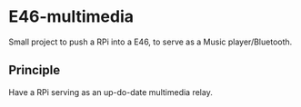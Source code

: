 # E46-multimedia
Small project to push a RPi into a E46, to serve as a Music player/Bluetooth.


## Principle


Have a RPi serving as an up-do-date multimedia relay.
